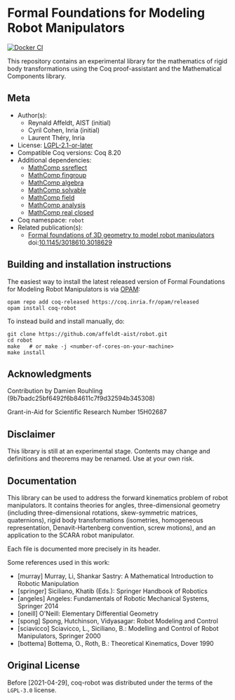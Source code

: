 <!---
This file was generated from `meta.yml`, please do not edit manually.
Follow the instructions on https://github.com/coq-community/templates to regenerate.
--->
# Formal Foundations for Modeling Robot Manipulators

[![Docker CI][docker-action-shield]][docker-action-link]

[docker-action-shield]: https://github.com/affeldt-aist/robot/workflows/Docker%20CI/badge.svg?branch=master
[docker-action-link]: https://github.com/affeldt-aist/robot/actions?query=workflow:"Docker%20CI"




This repository contains an experimental library for the mathematics
of rigid body transformations using the Coq proof-assistant and the
Mathematical Components library.

## Meta

- Author(s):
  - Reynald Affeldt, AIST (initial)
  - Cyril Cohen, Inria (initial)
  - Laurent Théry, Inria
- License: [LGPL-2.1-or-later](LICENSE)
- Compatible Coq versions: Coq 8.20
- Additional dependencies:
  - [MathComp ssreflect](https://math-comp.github.io)
  - [MathComp fingroup](https://math-comp.github.io)
  - [MathComp algebra](https://math-comp.github.io)
  - [MathComp solvable](https://math-comp.github.io)
  - [MathComp field](https://math-comp.github.io)
  - [MathComp analysis](https://github.com/math-comp/analysis)
  - [MathComp real closed](https://github.com/math-comp/real-closed)
- Coq namespace: `robot`
- Related publication(s):
  - [Formal foundations of 3D geometry to model robot manipulators](https://staff.aist.go.jp/reynald.affeldt/documents/robot_cpp_long.pdf) doi:[10.1145/3018610.3018629](https://doi.org/10.1145/3018610.3018629)

## Building and installation instructions

The easiest way to install the latest released version of Formal Foundations for Modeling Robot Manipulators
is via [OPAM](https://opam.ocaml.org/doc/Install.html):

```shell
opam repo add coq-released https://coq.inria.fr/opam/released
opam install coq-robot
```

To instead build and install manually, do:

``` shell
git clone https://github.com/affeldt-aist/robot.git
cd robot
make   # or make -j <number-of-cores-on-your-machine> 
make install
```


## Acknowledgments

Contribution by Damien Rouhling (9b7badc25bf6492f6b84611c7f9d32594b345308)

Grant-in-Aid for Scientific Research Number 15H02687

## Disclaimer

This library is still at an experimental stage.  Contents may change
and definitions and theorems may be renamed.  Use at your own risk.

## Documentation

This library can be used to address the forward kinematics problem
of robot manipulators.  It contains theories for angles,
three-dimensional geometry (including three-dimensional rotations,
skew-symmetric matrices, quaternions), rigid body transformations
(isometries, homogeneous representation, Denavit-Hartenberg
convention, screw motions), and an application to the SCARA robot
manipulator.

Each file is documented more precisely in its header.

Some references used in this work:
- [murray] Murray, Li, Shankar Sastry: A Mathematical Introduction to Robotic Manipulation
- [springer] Siciliano, Khatib (Eds.): Springer Handbook of Robotics
- [angeles] Angeles: Fundamentals of Robotic Mechanical Systems, Springer 2014
- [oneill] O'Neill: Elementary Differential Geometry
- [spong] Spong, Hutchinson, Vidyasagar: Robot Modeling and Control
- [sciavicco] Sciavicco, L., Siciliano, B.: Modelling and Control of Robot Manipulators, Springer 2000
- [bottema] Bottema, O., Roth, B.: Theoretical Kinematics, Dover 1990

## Original License

Before [2021-04-29], coq-robot was distributed under the terms of the
`LGPL-3.0` license.
